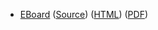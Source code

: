* [EBoard](../eboards/eboard.19.html)
  ([Source](../eboards/eboard.19.md))
  ([HTML](../eboards/eboard.19.html))
  ([PDF](../eboards/eboard.19.pdf))
